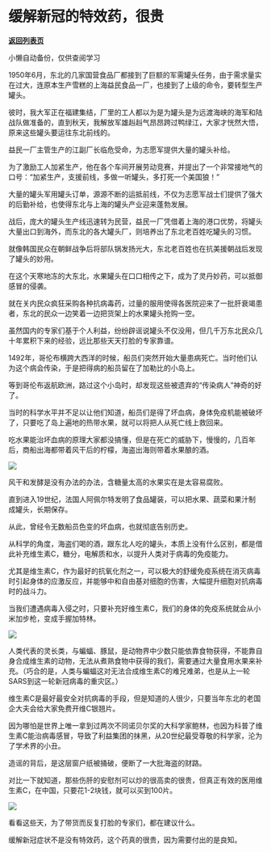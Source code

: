 # 缓解新冠的特效药，很贵

[**返回列表页**](/gzh/政事堂2019)

小懒自动备份，仅供查阅学习

1950年6月，东北的几家国营食品厂都接到了巨额的军需罐头任务，由于需求量实在过大，连原本生产雪糕的上海益民食品一厂，也接到了上级的命令，要转型生产罐头。  

彼时，我大军正在福建集结，厂里的工人都以为是为罐头是为远渡海峡的海军和陆战队做准备的，直到秋天，我解放军雄赳赳气昂昂跨过鸭绿江，大家才恍然大悟，原来这些罐头要运往东北前线的。  

益民一厂主管生产的江副厂长临危受命，为志愿军提供大量的罐头补给。

为了激励工人加紧生产，他在各个车间开展劳动竞赛，并提出了一个非常接地气的口号：“加紧生产，支援前线，多做一听罐头，多打死一个美国狼！”

大量的罐头军用罐头订单，源源不断的运抵前线，不仅为志愿军战士们提供了强大的后勤补给，也使得东北与上海的罐头产业迎来蓬勃发展。

战后，庞大的罐头生产线迅速转为民营，益民一厂凭借着上海的港口优势，将罐头大量出口到海外，而东北的各大罐头厂，则培养出了东北老百姓吃罐头的习惯。

就像韩国民众在朝鲜战争后将部队锅发扬光大，东北老百姓也在抗美援朝战后发现了罐头的妙用。

在这个天寒地冻的大东北，水果罐头在口口相传之下，成为了灵丹妙药，可以抵御感冒的侵袭。

就在关内民众疯狂采购各种抗病毒药，过量的服用使得各医院迎来了一批肝衰竭患者，东北的民众一边笑着一边把货架上的水果罐头抢购一空。  

虽然国内的专家们基于个人利益，纷纷辟谣说罐头不仅没用，但几千万东北民众几十年累积下来的经验，远比那些天天打脸的专家靠谱。

1492年，哥伦布横跨大西洋的时候，船员们突然开始大量患病死亡。当时他们认为这个病会传染，于是把得病的船员留在了加勒比的小岛上。

等到哥伦布返航欧洲，路过这个小岛时，却发现这些被遗弃的“传染病人”神奇的好了。

当时的科学水平并不足以让他们知道，船员们是得了坏血病，身体免疫机能被破坏了，只要吃了岛上遍地的热带水果，就可以将把人从死亡线上救回来。

吃水果能治坏血病的原理大家都没搞懂，但是在死亡的威胁下，慢慢的，几百年后，商船出海都带着风干后的柠檬，海盗出海则带着水果酿的酒。

![](https://mmbiz.qpic.cn/mmbiz_jpg/rxhS23yu8cM7mnHpuZ1n32OiahEANcCnCzbE7rVCsc2g2qUKFZBtS1haZhryic6gX2FW1wBL5sFHoBcH4IJYU9AQ/640?wx_fmt=jpeg)

风干和发酵是没有办法的办法，含糖量太高的水果实在是太容易腐败。

直到进入19世纪，法国人阿佩尔特发明了食品罐装，可以把水果、蔬菜和果汁制成罐头，长期保存。

从此，曾经令无数船员色变的坏血病，也就彻底告别历史。

从科学的角度，海盗们喝的酒，跟东北人吃的罐头，本质上没有什么区别，都是借此补充维生素C，糖分，电解质和水，以提升人类对于病毒的免疫能力。

尤其是维生素C，作为最好的抗氧化剂之一，可以极大的舒缓免疫系统在消灭病毒时引起身体的应激反应，并能够中和自由基对细胞的伤害，大幅提升细胞对抗病毒时的战斗力。

当我们遭遇病毒入侵之时，只要补充好维生素C，我们的身体的免疫系统就会从小米加步枪，变成手握加特林。  

![](https://mmbiz.qpic.cn/mmbiz_jpg/rxhS23yu8cM7mnHpuZ1n32OiahEANcCnCOQSH0eMGEpuHB4yiav6iaHnRlhpPA5Lq0ibJNEeOeUCIFsOJhiaotlZJwg/640?wx_fmt=jpeg)

人类代表的灵长类，与蝙蝠、豚鼠，是动物界中少数只能依靠食物获得，不能靠自身合成维生素的动物，无法从煮熟食物中获得的我们，需要通过大量食用水果来补充。（巧合的是，人类与蝙蝠这对无法合成维生素C的难兄难弟，也是从上一轮SARS到这一轮新冠病毒的重灾区。）

维生素C是最好最安全对抗病毒的手段，但是知道的人很少，只要当年东北的老国企大夫会给大家免费开维C银翘片。

因为哪怕是世界上唯一拿到过两次不同诺贝尔奖的大科学家鲍林，也因为科普了维生素C能治病毒感冒，导致了利益集团的抹黑，从20世纪最受尊敬的科学家，沦为了学术界的小丑。  

造谣的背后，是这层窗户纸被捅破，便断了一大批海盗的财路。

对比一下就知道，那些伤肝的安慰剂可以炒的很高卖的很贵，但真正有效的医用维生素C，在中国，只要花1-2块钱，就可以买到100片。

![](https://mmbiz.qpic.cn/mmbiz_jpg/rxhS23yu8cM7mnHpuZ1n32OiahEANcCnCxxtBsh3rQbqIUvwxicvJchbYuLBxeeWMKjNSxNHJDvWngibqMNVsHicmQ/640?wx_fmt=jpeg)

看看这些天，为了带货而反复打脸的专家们，都在建议什么。  

缓解新冠症状不是没有特效药，这个药真的很贵，因为需要付出的是良知。

